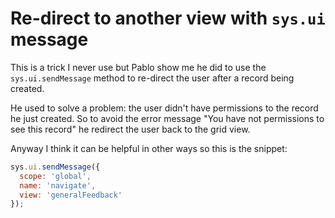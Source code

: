 # Re-direct to another view with `sys.ui` message

This is a trick I never use but Pablo show me he did to use the
`sys.ui.sendMessage` method to re-direct the user after a record being
created.

He used to solve a problem: the user didn't have permissions to the
record he just created. So to avoid the error message "You have not
permissions to see this record" he redirect the user back to the grid
view.

Anyway I think it can be helpful in other ways so this is the snippet:

```js
sys.ui.sendMessage({
  scope: 'global',
  name: 'navigate',
  view: 'generalFeedback'
});
```
